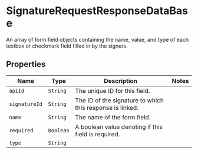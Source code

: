 

# SignatureRequestResponseDataBase

An array of form field objects containing the name, value, and type of each textbox or checkmark field filled in by the signers.

## Properties

| Name | Type | Description | Notes |
|------------ | ------------- | ------------- | -------------|
| `apiId` | ```String``` |  The unique ID for this field.  |  |
| `signatureId` | ```String``` |  The ID of the signature to which this response is linked.  |  |
| `name` | ```String``` |  The name of the form field.  |  |
| `required` | ```Boolean``` |  A boolean value denoting if this field is required.  |  |
| `type` | ```String``` |    |  |



